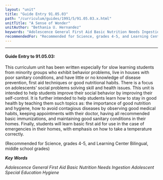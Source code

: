 ```yaml
---
layout: "unit"
title: "Guide Entry 91.05.03"
path: "/curriculum/guides/1991/5/91.05.03.x.html"
unitTitle: "A Sense of Wonder"
unitAuthor: "Bethania U. Hernandez"
keywords: "Adolescence General First Aid Basic Nutrition Needs Ingestion Adolescent Special Education Hygiene"
recommendedFor: "Recommended for Science, grades 4-5, and Learning Center Bilingual, middle school grades"
---
```

<body>
<hr/>
 <h4>
  Guide Entry to 91.05.03:
 </h4>
 This curriculum unit has been written especially for slow learning students from minority groups who exhibit behavior problems, live in houses with poor sanitary conditions, and have little or no knowledge of disease prevention, first aid techniques or good nutritional habits. There is a focus on adolescents’ social problems solving skill and health issues. This unit is intended to help students improve their social behavior by improving their self-control. It is further intended to help students learn how to stay in good health by teaching them such topics as: the importance of good nutrition and hygiene, how to avoid contagious diseases by observing good medical habits, keeping appointments with their doctor, having all recommended basic immunizations, and maintaining good sanitary conditions in their homes. Finally, students will learn basic first aid for use in the case of emergencies in their homes, with emphasis on how to take a temperature correctly.
 <p>
  (Recommended for Science, grades 4-5, and Learning Center Bilingual, middle school grades)
 </p>
<p>
  <b>
   <i>
    Key Words
   </i>
  </b>
  <br/>
 </p>
 <p>
  <i>
   Adolescence General First Aid Basic Nutrition Needs Ingestion Adolescent Special Education Hygiene
  </i>
 </p>

</body>